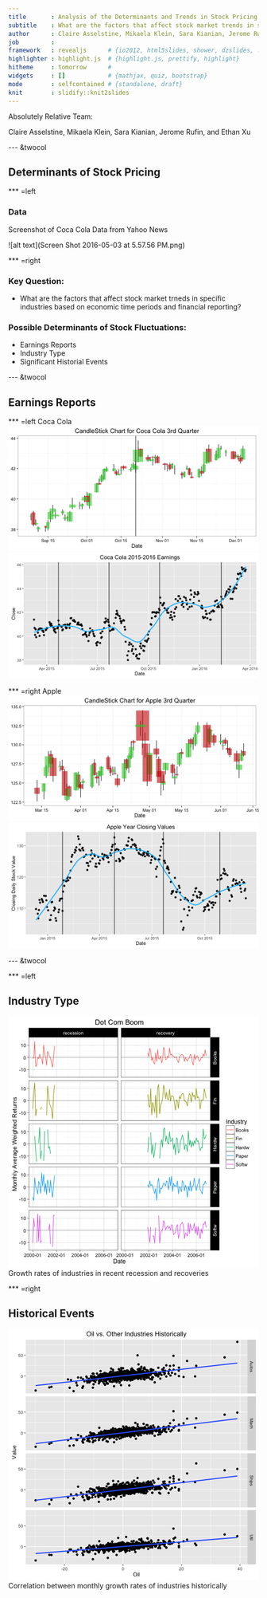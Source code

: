 ```yaml
---
title       : Analysis of the Determinants and Trends in Stock Pricing
subtitle    : What are the factors that affect stock market trends in specific industries based on economic time periods and financial reporting?
author      : Claire Asselstine, Mikaela Klein, Sara Kianian, Jerome Rufin, and Ethan Xu
job         : 
framework   : revealjs      # {io2012, html5slides, shower, dzslides, ...}
highlighter : highlight.js  # {highlight.js, prettify, highlight}
hitheme     : tomorrow      # 
widgets     : []            # {mathjax, quiz, bootstrap}
mode        : selfcontained # {standalone, draft}
knit        : slidify::knit2slides
---
```


Absolutely Relative Team:    

Claire Asselstine, Mikaela Klein, Sara Kianian, Jerome Rufin, and Ethan Xu

--- &twocol 

## Determinants of Stock Pricing

*** =left
### Data

Screenshot of Coca Cola Data from Yahoo News

![alt text](Screen Shot 2016-05-03 at 5.57.56 PM.png)

*** =right
### Key Question:

* What are the factors that affect stock market trneds in specific industries based on economic time periods and financial reporting?  
 
 
### Possible Determinants of Stock Fluctuations:

* Earnings Reports
* Industry Type
* Significant Historial Events

--- &twocol

## Earnings Reports

*** =left
Coca Cola
![plot of chunk unnamed-chunk-2](figure/unnamed-chunk-2-1.png)![plot of chunk unnamed-chunk-2](figure/unnamed-chunk-2-2.png)

*** =right
Apple
![plot of chunk unnamed-chunk-3](figure/unnamed-chunk-3-1.png)![plot of chunk unnamed-chunk-3](figure/unnamed-chunk-3-2.png)

--- &twocol

*** =left
## Industry Type
![plot of chunk unnamed-chunk-4](figure/unnamed-chunk-4-1.png)
Growth rates of industries in recent recession and recoveries

*** =right
## Historical Events
![plot of chunk unnamed-chunk-5](figure/unnamed-chunk-5-1.png)
Correlation between monthly growth rates of industries historically


